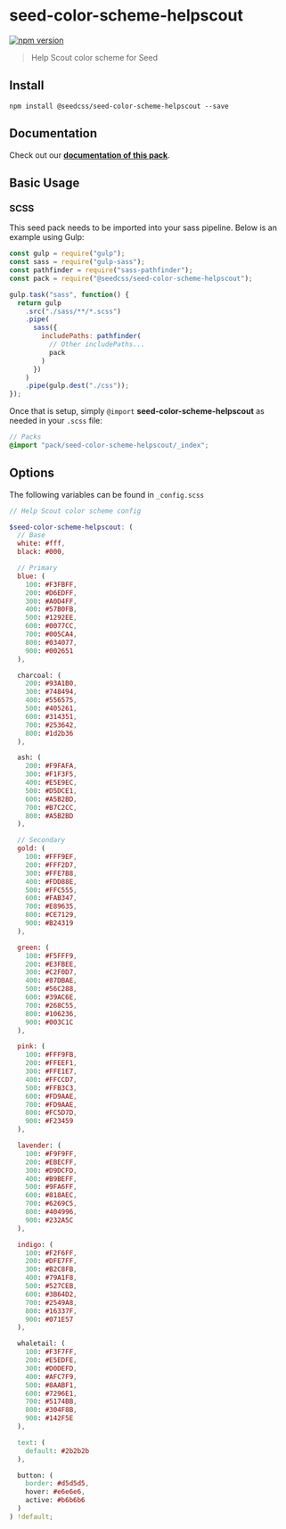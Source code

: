 # seed-color-scheme-helpscout

[![npm version](https://badge.fury.io/js/%40seedcss%2Fseed-color-scheme-helpscout.svg)](https://badge.fury.io/js/%40seedcss%2Fseed-color-scheme-helpscout)

> Help Scout color scheme for Seed

## Install

```
npm install @seedcss/seed-color-scheme-helpscout --save
```

## Documentation

Check out our **[documentation of this pack](http://developer.helpscout.net/seed/packs/seed-color-scheme-helpscout/)**.

## Basic Usage

### SCSS

This seed pack needs to be imported into your sass pipeline. Below is an example using Gulp:

```javascript
const gulp = require("gulp");
const sass = require("gulp-sass");
const pathfinder = require("sass-pathfinder");
const pack = require("@seedcss/seed-color-scheme-helpscout");

gulp.task("sass", function() {
  return gulp
    .src("./sass/**/*.scss")
    .pipe(
      sass({
        includePaths: pathfinder(
          // Other includePaths...
          pack
        )
      })
    )
    .pipe(gulp.dest("./css"));
});
```

Once that is setup, simply `@import` **seed-color-scheme-helpscout** as needed in your `.scss` file:

```scss
// Packs
@import "pack/seed-color-scheme-helpscout/_index";
```



## Options

The following variables can be found in `_config.scss`

```scss
// Help Scout color scheme config

$seed-color-scheme-helpscout: (
  // Base
  white: #fff,
  black: #000,

  // Primary
  blue: (
    100: #F3FBFF,
    200: #D6EDFF,
    300: #A0D4FF,
    400: #57B0FB,
    500: #1292EE,
    600: #0077CC,
    700: #005CA4,
    800: #034077,
    900: #002651
  ),

  charcoal: (
    200: #93A1B0,
    300: #748494,
    400: #556575,
    500: #405261,
    600: #314351,
    700: #253642,
    800: #1d2b36
  ),

  ash: (
    200: #F9FAFA,
    300: #F1F3F5,
    400: #E5E9EC,
    500: #D5DCE1,
    600: #A5B2BD,
    700: #B7C2CC,
    800: #A5B2BD
  ),

  // Secondary
  gold: (
    100: #FFF9EF,
    200: #FFF2D7,
    300: #FFE7B8,
    400: #FDD88E,
    500: #FFC555,
    600: #FAB347,
    700: #E89635,
    800: #CE7129,
    900: #B24319
  ),

  green: (
    100: #F5FFF9,
    200: #E3FBEE,
    300: #C2F0D7,
    400: #87DBAE,
    500: #56C288,
    600: #39AC6E,
    700: #268C55,
    800: #106236,
    900: #003C1C
  ),

  pink: (
    100: #FFF9FB,
    200: #FFEEF1,
    300: #FFE1E7,
    400: #FFCCD7,
    500: #FFB3C3,
    600: #FD9AAE,
    700: #FD9AAE,
    800: #FC5D7D,
    900: #F23459
  ),

  lavender: (
    100: #F9F9FF,
    200: #EBECFF,
    300: #D9DCFD,
    400: #B9BEFF,
    500: #9FA6FF,
    600: #818AEC,
    700: #6269C5,
    800: #404996,
    900: #232A5C
  ),

  indigo: (
    100: #F2F6FF,
    200: #DFE7FF,
    300: #B2C8FB,
    400: #79A1F8,
    500: #527CEB,
    600: #3B64D2,
    700: #2549A8,
    800: #16337F,
    900: #071E57
  ),

  whaletail: (
    100: #F3F7FF,
    200: #E5EDFE,
    300: #D0DEFD,
    400: #AFC7F9,
    500: #8AABF1,
    600: #7296E1,
    700: #5174BB,
    800: #304F8B,
    900: #142F5E
  ),

  text: (
    default: #2b2b2b
  ),

  button: (
    border: #d5d5d5,
    hover: #e6e6e6,
    active: #b6b6b6
  )
) !default;

```